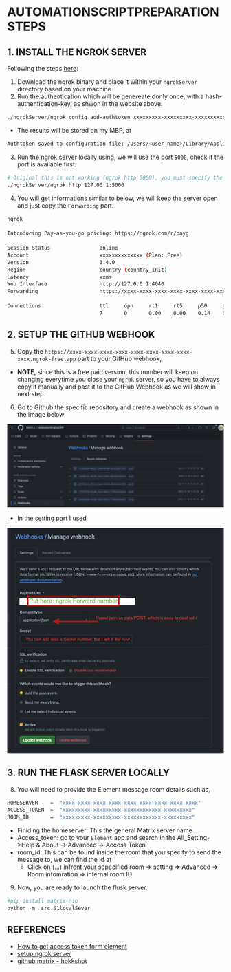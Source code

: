 # AUTOMATIONSCRIPTPREPARATIONSTEPS

## 1. INSTALL THE NGROK SERVER

Following the steps [here](https://dashboard.ngrok.com/get-started/setup):

1. Download the ngrok binary and place it within your `ngrokServer` directory
   based on your machine
2. Run the authentication which will be genereate donly once, with a
   hash-authentication-key, as shwon in the website above.

```sh
./ngrokServer/ngrok config add-authtoken xxxxxxxxx-xxxxxxxxx-xxxxxxxxxxxx-xxxxxxxxx
```

- The results will be stored on my MBP, at

```sh
Authtoken saved to configuration file: /Users/<user_name>/Library/Application Support/ngrok/ngrok.yml
```

3. Run the ngrok server locally using, we will use the port `5000`, check if
   the port is available first.

```sh
# Original this is not working (ngrok http 5000), you must specify the localhost as 127.0.0.1, instead.
./ngrokServer/ngrok http 127.00.1:5000
```

4. You will get informations similar to below, we will keep the server open and
   just copy the `Forwarding` part.

```sh
ngrok

Introducing Pay-as-you-go pricing: https://ngrok.com/r/payg

Session Status                online
Account                       xxxxxxxxxxxxxx (Plan: Free)
Version                       3.4.0
Region                        country (country_init)
Latency                       xxms
Web Interface                 http://127.0.0.1:4040
Forwarding                    https://xxxx-xxxx-xxxx-xxxx-xxxx-xxxx-xxxx-xxxx-xxxx.ngrok-free.app -> http://xxx.0.0.1:5000

Connections                   ttl     opn     rt1     rt5     p50     p90
                              7       0       0.00    0.00    0.14    0.99
```

## 2. SETUP THE GITHUB WEBHOOK

5. Copy the
   `https://xxxx-xxxx-xxxx-xxxx-xxxx-xxxx-xxxx-xxxx-xxxx.ngrok-free.app` part
   to your GitHub webhook,

- **NOTE**, since this is a free paid version, this number will keep on
  changing everytime you close your `ngrok` server, so you have to always copy it
  manually and past it to the GitHub Webhook as we will show in next step.

6. Go to Github the specific repository and create a webhook as shown in the image below

![myImage01](../assets/M01.png)

- In the setting part I used

![myImage01](../assets/M02.png)

## 3. RUN THE FLASK SERVER LOCALLY

8. You will need to provide the Element message room details such as,

```sh
HOMESERVER    =  "xxxx-xxxx-xxxx-xxxx-xxxx-xxxx-xxxx-xxxx-xxxx"
ACCESS_TOKEN  =  "xxxxxxxxx-xxxxxxxxx-xxxxxxxxxxxx-xxxxxxxxx"
ROOM_ID       =  "xxxxxxxxx-xxxxxxxxx-xxxxxxxxxxxx-xxxxxxxxx"
```

- Finiding the homeserver: This the general Matrix server name
- Access_token: go to your `Element` app and search in the All_Setting->Help &
  About -> Advanced -> Access Token
- room_id: This can be found inside the room that you specify to send the
  message to, we can find the id at
  - Click on (...) infront your sepecified room => setting => Advanced => Room
    infomration => internal room ID

9. Now, you are ready to launch the flusk server.

```python
#pip install matrix-nio
python -m  src.S1localSever
```

## REFERENCES

- [How to get access token form element](https://webapps.stackexchange.com/questions/131056/how-to-get-an-access-token-for-element-riot-matrix)
- [setup ngrok server](https://dashboard.ngrok.com/get-started/setup)
- [github matrix - hokkshot](https://matrix-org.github.io/matrix-hookshot/latest/setup/github.html)
